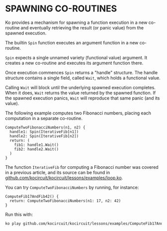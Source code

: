 # SPAWNING CO-ROUTINES

Ko provides a mechanism for spawning a function execution
in a new co-routine and eventually retrieving
the result (or panic value) from the spawned execution.

The builtin `Spin` function executes an argument function in a new co-routine.

`Spin` expects a single unnamed variety (functional value) argument.
It creates a new co-routine and executes its argument function there.

Once execution commences `Spin` returns a "handle" structure.
The handle structure contains a single field, called `Wait`, which holds a functional value.

Calling `Wait` will block until the underlying spawned execution completes.
When it does, `Wait` returns the value returned by the spawned function.
If the spawned execution panics, `Wait` will reproduce that same panic (and its value).

The following example computes two Fibonacci numbers, placing each computation
in a separate co-routine.

```ko
ComputeTwoFibonacciNumbers(n1, n2) {
  handle1: Spin(IterativeFib[n1])
  handle2: Spin(IterativeFib[n2])
  return: (
    fib1: handle1.Wait()
    fib2: handle2.Wait()
  )
}
```

The function `IterativeFib` for computing a Fibonacci number was covered in a previous
article, and its source can be found in
[github.com/kocircuit/kocircuit/lessons/examples/loop.ko](github.com/kocircuit/kocircuit/lessons/examples/loop.ko).

You can try `ComputeTwoFibonacciNumbers` by running, for instance:

```ko
ComputeFib17AndFib42() {
  return: ComputeTwoFibonacciNumbers(n1: 17, n2: 42)
}
```

Run this with:

```bash
ko play github.com/kocircuit/kocircuit/lessons/examples/ComputeFib17AndFib42
```

